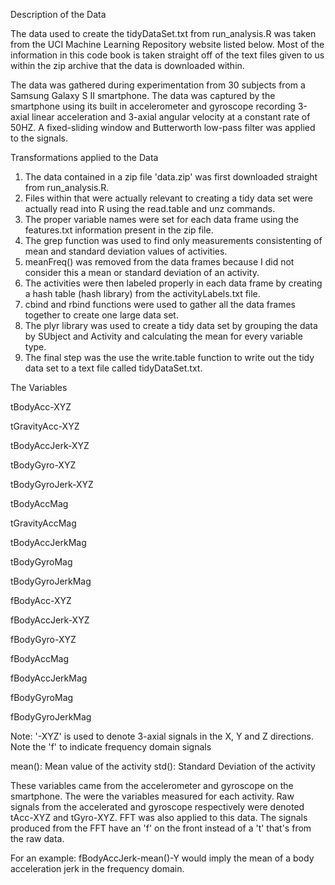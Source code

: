 Description of the Data

The data used to create the tidyDataSet.txt from run_analysis.R was taken from the UCI Machine Learning Repository
website listed below. Most of the information in this code book is taken straight off of the text files given to us within the
zip archive that the data is downloaded within.

The data was gathered during experimentation from 30 subjects from a Samsung Galaxy S II smartphone. The data was captured by
the smartphone using its built in accelerometer and gyroscope recording 3-axial linear acceleration and 3-axial angular
velocity at a constant rate of 50HZ. A fixed-sliding window and Butterworth low-pass filter was applied to the signals.

Transformations applied to the Data

1) The data contained in a zip file 'data.zip' was first downloaded straight from run_analysis.R.
2) Files within that were actually relevant to creating a tidy data set were actually read into R using the read.table and unz
commands.
3) The proper variable names were set for each data frame using the features.txt information present in the zip file.
4) The grep function was used to find only measurements consistenting of mean and standard deviation values of activities.
5) meanFreq() was removed from the data frames because I did not consider this a mean or standard deviation of an activity.
6) The activities were then labeled properly in each data frame by creating a hash table (hash library) from the activityLabels.txt file.
7) cbind and rbind functions were used to gather all the data frames together to create one large data set.
8) The plyr library was used to create a tidy data set by grouping the data by SUbject and Activity and calculating the mean for every
variable type.
9) The final step was the use the write.table function to write out the tidy data set to a text file called tidyDataSet.txt.

The Variables

tBodyAcc-XYZ

tGravityAcc-XYZ

tBodyAccJerk-XYZ

tBodyGyro-XYZ

tBodyGyroJerk-XYZ

tBodyAccMag

tGravityAccMag

tBodyAccJerkMag

tBodyGyroMag

tBodyGyroJerkMag

fBodyAcc-XYZ

fBodyAccJerk-XYZ

fBodyGyro-XYZ

fBodyAccMag

fBodyAccJerkMag

fBodyGyroMag

fBodyGyroJerkMag

Note: '-XYZ' is used to denote 3-axial signals in the X, Y and Z directions.
Note the 'f' to indicate frequency domain signals

mean(): Mean value of the activity
std(): Standard Deviation of the activity

These variables came from the accelerometer and gyroscope on the smartphone. The were the variables measured for each activity.
Raw signals from the accelerated and gyroscope respectively were denoted tAcc-XYZ and tGyro-XYZ. FFT was also applied to this 
data. The signals produced from the FFT have an 'f' on the front instead of a 't' that's from the raw data.

For an example: fBodyAccJerk-mean()-Y would imply the mean of a body acceleration jerk in the frequency domain.